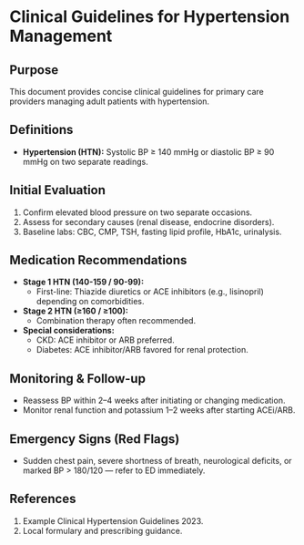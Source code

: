 # Clinical Guidelines for Hypertension Management

## Purpose
This document provides concise clinical guidelines for primary care providers managing adult patients with hypertension.

## Definitions
- **Hypertension (HTN):** Systolic BP ≥ 140 mmHg or diastolic BP ≥ 90 mmHg on two separate readings.

## Initial Evaluation
1. Confirm elevated blood pressure on two separate occasions.
2. Assess for secondary causes (renal disease, endocrine disorders).
3. Baseline labs: CBC, CMP, TSH, fasting lipid profile, HbA1c, urinalysis.

## Medication Recommendations
- **Stage 1 HTN (140-159 / 90-99):**
  - First-line: Thiazide diuretics or ACE inhibitors (e.g., lisinopril) depending on comorbidities.
- **Stage 2 HTN (≥160 / ≥100):**
  - Combination therapy often recommended.
- **Special considerations:**
  - CKD: ACE inhibitor or ARB preferred.
  - Diabetes: ACE inhibitor/ARB favored for renal protection.

## Monitoring & Follow-up
- Reassess BP within 2–4 weeks after initiating or changing medication.
- Monitor renal function and potassium 1–2 weeks after starting ACEi/ARB.

## Emergency Signs (Red Flags)
- Sudden chest pain, severe shortness of breath, neurological deficits, or marked BP > 180/120 — refer to ED immediately.

## References
1. Example Clinical Hypertension Guidelines 2023.
2. Local formulary and prescribing guidance.
